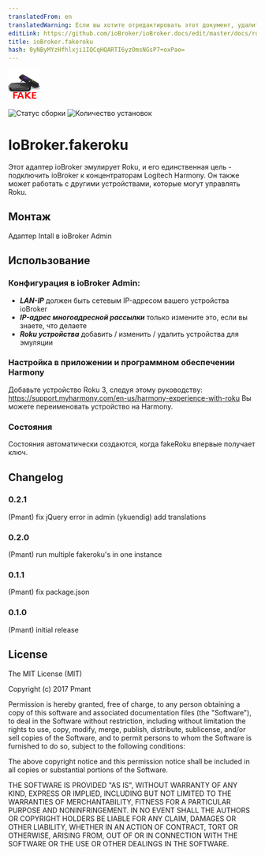 ```yaml
---
translatedFrom: en
translatedWarning: Если вы хотите отредактировать этот документ, удалите поле «translatedFrom», в противном случае этот документ будет снова автоматически переведен
editLink: https://github.com/ioBroker/ioBroker.docs/edit/master/docs/ru/adapterref/iobroker.fakeroku/README.md
title: ioBroker.fakeroku
hash: 0yNByMYzHfhlxji1IQCqHQARTI6yzOmsNGsP7+oxPao=
---
```

![логотип](../../../en/adapterref/iobroker.fakeroku/admin/fakeroku.png)

![Статус сборки](https://travis-ci.org/Pmant/ioBroker.fakeroku.svg?branch=master)
![Количество установок](http://iobroker.live/badges/fakeroku-stable.svg)

# IoBroker.fakeroku
Этот адаптер ioBroker эмулирует Roku, и его единственная цель - подключить ioBroker к концентраторам Logitech Harmony.
Он также может работать с другими устройствами, которые могут управлять Roku.

## Монтаж
Адаптер Intall в ioBroker Admin

## Использование
### Конфигурация в ioBroker Admin:
- ***LAN-IP*** должен быть сетевым IP-адресом вашего устройства ioBroker
- ***IP-адрес многоадресной рассылки*** только измените это, если вы знаете, что делаете
- ***Roku устройства*** добавить / изменить / удалить устройства для эмуляции

### Настройка в приложении и программном обеспечении Harmony
Добавьте устройство Roku 3, следуя этому руководству: https://support.myharmony.com/en-us/harmony-experience-with-roku Вы можете переименовать устройство на Harmony.

### Состояния
Состояния автоматически создаются, когда fakeRoku впервые получает ключ.

## Changelog

### 0.2.1
  (Pmant) fix jQuery error in admin
  (ykuendig) add translations

### 0.2.0
  (Pmant) run multiple fakeroku's in one instance

### 0.1.1
  (Pmant) fix package.json

### 0.1.0
  (Pmant) initial release

## License
The MIT License (MIT)

Copyright (c) 2017 Pmant

Permission is hereby granted, free of charge, to any person obtaining a copy
of this software and associated documentation files (the "Software"), to deal
in the Software without restriction, including without limitation the rights
to use, copy, modify, merge, publish, distribute, sublicense, and/or sell
copies of the Software, and to permit persons to whom the Software is
furnished to do so, subject to the following conditions:

The above copyright notice and this permission notice shall be included in
all copies or substantial portions of the Software.

THE SOFTWARE IS PROVIDED "AS IS", WITHOUT WARRANTY OF ANY KIND, EXPRESS OR
IMPLIED, INCLUDING BUT NOT LIMITED TO THE WARRANTIES OF MERCHANTABILITY,
FITNESS FOR A PARTICULAR PURPOSE AND NONINFRINGEMENT. IN NO EVENT SHALL THE
AUTHORS OR COPYRIGHT HOLDERS BE LIABLE FOR ANY CLAIM, DAMAGES OR OTHER
LIABILITY, WHETHER IN AN ACTION OF CONTRACT, TORT OR OTHERWISE, ARISING FROM,
OUT OF OR IN CONNECTION WITH THE SOFTWARE OR THE USE OR OTHER DEALINGS IN
THE SOFTWARE.

